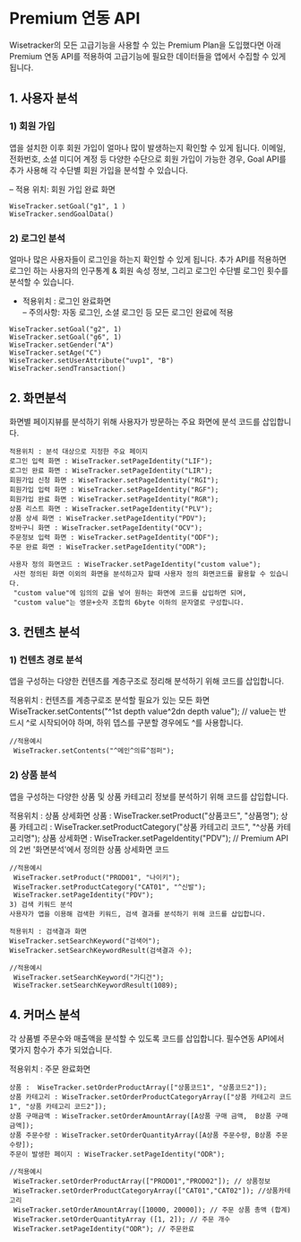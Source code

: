 # Premium 연동 API
Wisetracker의 모든 고급기능을 사용할 수 있는 Premium Plan을 도입했다면 아래 Premium 연동 API를 적용하여 고급기능에 필요한 데이터들을 앱에서 수집할 수 있게 됩니다.

## 1. 사용자 분석

### 1) 회원 가입

앱을 설치한 이후 회원 가입이 얼마나 많이 발생하는지 확인할 수 있게 됩니다. 이메일, 전화번호, 소셜 미디어 계정 등 다양한 수단으로 회원 가입이 가능한 경우, Goal API를 추가 사용해 각 수단별 회원 가입을 분석할 수 있습니다.

– 적용 위치: 회원 가입 완료 화면

```Android
WiseTracker.setGoal("g1", 1 )
WiseTracker.sendGoalData()
```

### 2) 로그인 분석	
얼마나 많은 사용자들이 로그인을 하는지 확인할 수 있게 됩니다. 추가 API를 적용하면 로그인 하는 사용자의 인구통계 & 회원 속성 정보, 그리고 로그인 수단별 로그인 횟수를 분석할 수 있습니다.	

- 적용위치 : 로그인 완료화면	
– 주의사항: 자동 로그인, 소셜 로그인 등 모든 로그인 완료에 적용

```Android	
WiseTracker.setGoal("g2", 1)
WiseTracker.setGoal("g6", 1)
WiseTracker.setGender("A")
WiseTracker.setAge("C")
WiseTracker.setUserAttribute("uvp1", "B")
WiseTracker.sendTransaction()
```	
 

## 2. 화면분석
화면별 페이지뷰를 분석하기 위해 사용자가 방문하는 주요 화면에 분석 코드를 삽입합니다.

```
적용위치 : 분석 대상으로 지정한 주요 페이지
로그인 입력 화면 : WiseTracker.setPageIdentity("LIF");
로그인 완료 화면 : WiseTracker.setPageIdentity("LIR");
회원가입 신청 화면 : WiseTracker.setPageIdentity("RGI");
회원가입 입력 화면 : WiseTracker.setPageIdentity("RGF");
회원가입 완료 화면 : WiseTracker.setPageIdentity("RGR");
상품 리스트 화면 : WiseTracker.setPageIdentity("PLV");
상품 상세 화면 : WiseTracker.setPageIdentity("PDV");
장바구니 화면 : WiseTracker.setPageIdentity("OCV");
주문정보 입력 화면 : WiseTracker.setPageIdentity("ODF");
주문 완료 화면 : WiseTracker.setPageIdentity("ODR");

사용자 정의 화면코드 : WiseTracker.setPageIdentity("custom value");
 사전 정의된 화면 이외의 화면을 분석하고자 할때 사용자 정의 화면코드를 활용할 수 있습니다.
 "custom value"에 임의의 값을 넣어 원하는 화면에 코드를 삽입하면 되며,
 "custom value"는 영문+숫자 조합의 6byte 이하의 문자열로 구성합니다.
 ```

## 3. 컨텐츠 분석

### 1) 컨텐츠 경로 분석
앱을 구성하는 다양한 컨텐츠를 계층구조로 정리해 분석하기 위해 코드를 삽입합니다.

적용위치 : 컨텐츠를 계층구로조 분석할 필요가 있는 모든 화면
WiseTracker.setContents("^1st depth value^2dn depth value"); // value는 반드시 ^로 시작되어야 하며, 하위 뎁스를 구분할 경우에도 ^를 사용합니다.

```
//적용예시
 WiseTracker.setContents("^메인^의류^점퍼");
```

### 2) 상품 분석
앱을 구성하는 다양한 상품 및 상품 카테고리 정보를 분석하기 위해 코드를 삽입합니다.

적용위치 : 상품 상세화면
상품 :  WiseTracker.setProduct("상품코드", "상품명");
상품 카테고리 : WiseTracker.setProductCategory("상품 카테고리 코드", "^상품 카테고리명");
상품 상세화면 : WiseTracker.setPageIdentity("PDV"); // Premium API의 2번 '화면분석'에서 정의한 상품 상세화면 코드

```
//적용예시
 WiseTracker.setProduct("PROD01", "나이키");
 WiseTracker.setProductCategory("CAT01", "^신발");
 WiseTracker.setPageIdentity("PDV");
3) 검색 키워드 분석
사용자가 앱을 이용해 검색한 키워드, 검색 결과를 분석하기 위해 코드를 삽입합니다.

적용위치 : 검색결과 화면
WiseTracker.setSearchKeyword("검색어");
WiseTracker.setSearchKeywordResult(검색결과 수);

//적용예시
 WiseTracker.setSearchKeyword("가디건");
 WiseTracker.setSearchKeywordResult(1089);
```

## 4. 커머스 분석
각 상품별 주문수와 매출액을 분석할 수 있도록 코드를 삽입합니다. 필수연동 API에서 몇가지 함수가 추가 되었습니다.

적용위치 : 주문 완료화면

```
상품 :  WiseTracker.setOrderProductArray(["상품코드1", "상품코드2"]);
상품 카테고리 : WiseTracker.setOrderProductCategoryArray(["상품 카테고리 코드1", "상품 카테고리 코드2"]);
상품 구매금액 : WiseTracker.setOrderAmountArray([A상품 구매 금액,  B상품 구매 금액]);
상품 주문수량 : WiseTracker.setOrderQuantityArray([A상품 주문수량, B상품 주문수량]);
주문이 발생한 페이지 : WiseTracker.setPageIdentity("ODR");

//적용예시
 WiseTracker.setOrderProductArray(["PROD01","PROD02"]); // 상품정보
 WiseTracker.setOrderProductCategoryArray(["CAT01","CAT02"]); //상품카테고리
 WiseTracker.setOrderAmountArray([10000, 20000]); // 주문 상품 총액 (합계)
 WiseTracker.setOrderQuantityArray ([1, 2]); // 주문 개수
 WiseTracker.setPageIdentity("ODR"); // 주문완료
```

 

